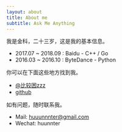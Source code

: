 ```yaml
---
layout: about
title: About me
subtitle: Ask Me Anything
---
```


我是金科，二十三岁，这是我的基本信息。

- 2017.07 ~ 2018.09 : Baidu - C++ / Go
- 2016.03 ~ 2016.10 : ByteDance - Python

你可以在下面这些地方找到我。

- [@比较困zzz](http://weibo.com/u/3105994941)
- [github](https://github.com/yichenluan/yichenluan.github.io)

如有问题，随时联系我。

- Mail: huuunnnter@gmail.com
- Wechat: huunnter
